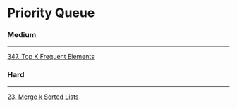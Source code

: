 # Priority Queue

### Medium
---
[347. Top K Frequent Elements](../solutions/0347-Top%20K%20Frequent%20Elements.md)</br>

### Hard
---
[23. Merge k Sorted Lists](../solutions/0023-Merge%20k%20Sorted%20Lists.md)</br>
